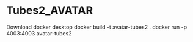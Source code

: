 # Tubes2_AVATAR

Download docker desktop
docker build -t avatar-tubes2 .
docker run -p 4003:4003 avatar-tubes2
